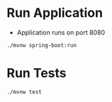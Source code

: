 # Run Application

- Application runs on port 8080

`./mvnw spring-boot:run`

# Run Tests

`./mvnw test`